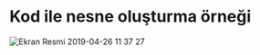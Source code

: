 # Kod ile nesne oluşturma örneği




![Ekran Resmi 2019-04-26 11 37 27](https://user-images.githubusercontent.com/45171336/56794839-c038df80-6817-11e9-97f6-27058a93894b.png)
